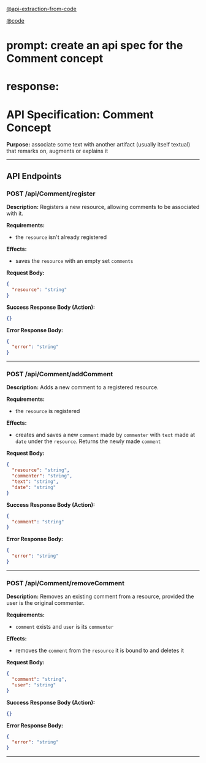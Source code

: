 [@api-extraction-from-code](../../tools/api-extraction-from-code.md)

[@code](../../../src/concepts/Comment/CommentConcept.ts)

# prompt: create an api spec for the Comment concept

# response:

# API Specification: Comment Concept

**Purpose:** associate some text with another artifact (usually itself textual) that remarks on, augments or explains it

---

## API Endpoints

### POST /api/Comment/register

**Description:** Registers a new resource, allowing comments to be associated with it.

**Requirements:**
- the `resource` isn't already registered

**Effects:**
- saves the `resource` with an empty set `comments`

**Request Body:**
```json
{
  "resource": "string"
}
```

**Success Response Body (Action):**
```json
{}
```

**Error Response Body:**
```json
{
  "error": "string"
}
```

---

### POST /api/Comment/addComment

**Description:** Adds a new comment to a registered resource.

**Requirements:**
- the `resource` is registered

**Effects:**
- creates and saves a new `comment` made by `commenter` with `text` made at `date` under the `resource`. Returns the newly made `comment`

**Request Body:**
```json
{
  "resource": "string",
  "commenter": "string",
  "text": "string",
  "date": "string"
}
```

**Success Response Body (Action):**
```json
{
  "comment": "string"
}
```

**Error Response Body:**
```json
{
  "error": "string"
}
```

---

### POST /api/Comment/removeComment

**Description:** Removes an existing comment from a resource, provided the user is the original commenter.

**Requirements:**
- `comment` exists and `user` is its `commenter`

**Effects:**
- removes the `comment` from the `resource` it is bound to and deletes it

**Request Body:**
```json
{
  "comment": "string",
  "user": "string"
}
```

**Success Response Body (Action):**
```json
{}
```

**Error Response Body:**
```json
{
  "error": "string"
}
```

---
